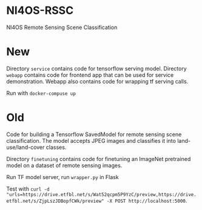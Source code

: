 # NI4OS-RSSC
NI4OS Remote Sensing Scene Classification

# New

Directory `service` contains code for tensorflow serving model. Directory `webapp` contains code for frontend app that can be used for service demonstration. Webapp also contains code for wrapping tf serving calls.

Run with `docker-compuse up`

# Old

Code for building a Tensorflow SavedModel for remote sensing scene classification. The model accepts JPEG images and classifies it into land-use/land-cover classes.

Directory `finetuning` contains code for finetuning an ImageNet pretrained model on a dataset of remote sensing images.

Run TF model server, run `wrapper.py` in Flask

Test with `curl -d "urls=https://drive.etfbl.net/s/Wat52qcpm5P9YzC/preview,https://drive.etfbl.net/s/ZjpLszJDBopfCWk/preview" -X POST http://localhost:5000`.

